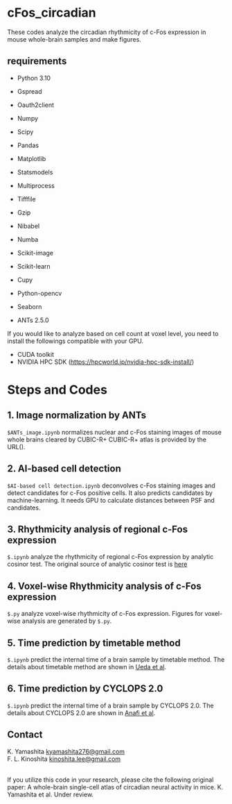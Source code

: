 # cFos_circadian
These codes analyze the circadian rhythmicity of c-Fos expression in mouse whole-brain samples and make figures.

## requirements
* Python 3.10
* Gspread
* Oauth2client
* Numpy
* Scipy
* Pandas
* Matplotlib
* Statsmodels
* Multiprocess
* Tifffile
* Gzip
* Nibabel
* Numba
* Scikit-image
* Scikit-learn
* Cupy
* Python-opencv
* Seaborn

* ANTs 2.5.0


If you would like to analyze based on cell count at voxel level, you need to install the followings compatible with your GPU. 
* CUDA toolkit
* NVIDIA HPC SDK (https://hpcworld.jp/nvidia-hpc-sdk-install/)

# Steps and Codes
## 1. Image normalization by ANTs
`$ANTs_image.ipynb` normalizes nuclear and c-Fos staining images of mouse whole brains cleared by CUBIC-R+
CUBIC-R+ atlas is provided by the URL().

## 2. AI-based cell detection
`$AI-based cell detection.ipynb` deconvolves c-Fos staining images and detect candidates for c-Fos positive cells. It also predicts candidates by machine-learning.
It needs GPU to calculate distances between PSF and candidates.

## 3. Rhythmicity analysis of regional c-Fos expression
`$.ipynb` analyze the rhythmicity of regional c-Fos expression by analytic cosinor test.
The original source of analytic cosinor test is [here](https://github.com/OrganismalSystemsBiology/analytic_cosinor)

## 4. Voxel-wise Rhythmicity analysis of c-Fos expression
`$.py` analyze voxel-wise rhythmicity of c-Fos expression. 
Figures for voxel-wise analysis are generated by `$.py`.

## 5. Time prediction by timetable method
`$.ipynb` predict the internal time of a brain sample by timetable method.
The details about timetable method are shown in [Ueda et al](https://www.pnas.org/doi/10.1073/pnas.0401882101).

## 6. Time prediction by CYCLOPS 2.0
`$.ipynb` predict the internal time of a brain sample by CYCLOPS 2.0.
The details about CYCLOPS 2.0 are shown in [Anafi et al](https://www.pnas.org/doi/10.1073/pnas.1619320114).
<br>

## Contact
K. Yamashita  kyamashita276@gmail.com
<br>
F. L. Kinoshita  kinoshita.lee@gmail.com
<br>
<br>

If you utilize this code in your research, please cite the following original paper:
A whole-brain single-cell atlas of circadian neural activity in mice.
K. Yamashita et al. Under review.
